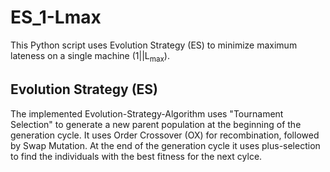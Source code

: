 # ES_1-Lmax
This Python script uses Evolution Strategy (ES) to minimize maximum lateness on a single machine (1||L<sub>max</sub>).  
## Evolution Strategy (ES)

The implemented Evolution-Strategy-Algorithm uses "Tournament Selection" to generate a new parent population at the beginning of the generation cycle.
It uses Order Crossover (OX) for recombination, followed by Swap Mutation. 
At the end of the generation cycle it uses plus-selection to find the individuals with the best fitness for the next cylce.
